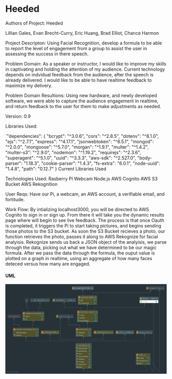 # Heeded

Authors of Project: Heeded

Lillian Gales, Evan Brecht-Curry, Eric Huang, Brad Elliot, Chance Harmon

Project Descripton:
Using Facial Recognition, develop a formula to be able to report the level of engagement from a group to assist the user in assessing the success in there speech.

Problem Domain:
As a speaker or instructor, I would like to improve my skills in captivating and holding the attention of my audience. Current technology depends on indvidual feedback from the audience, after the speech is already delivered. I would like to be able to have realtime feedback to maximize my delivery.

Problem Domain Resultions:
Using new hardware, and newly developed software, we were able to capture the audience engagement in realtime, and return feedback to the user for them to make adjustments as needed.


Version: 0.9

Libraries Used:

`"dependencies": {
    "bcrypt": "^3.0.6",
    "cors": "^2.8.5",
    "dotenv": "^8.1.0",
    "ejs": "^2.7.1",
    "express": "^4.17.1",
    "jsonwebtoken": "^8.5.1",
    "mongod": "^2.0.0",
    "mongoose": "^5.7.0",
    "morgan": "^1.9.1",
    "multer": "^1.4.2",
    "multer-s3": "^2.9.0",
    "nodemon": "^1.19.2",
    "requirejs": "^2.3.6",
    "superagent": "^5.1.0",
    "uuid": "^3.3.3",
    "aws-sdk": "^2.527.0",
    "body-parser": "1.18.3",
    "cookie-parser": "1.4.3",
    "fs-extra": "6.0.1",
    "node-uuid": "1.4.8",
    "path": "0.12.7"
  }
Current Libraries Used

Technologies Used:
Rasberry Pi
Webcam
Node.js
AWS Cognito
AWS S3 Bucket
AWS Rekognition

User Reqs:
Have our Pi, a webcam, an AWS account, a verifiable email, and fortitude.

Work Flow:
By intializing localhost3000, you will be directed to AWS Cognito to sign in or sign up. From there it will take you the dynamic results page where will begin to see live feedback. The process is that once Oauth is completed, it triggers the Pi to start taking pictures, and begins sending those photos to the S3 bucket. As soon the S3 Bucket recieves a photo, our function retrieves the photo, passes it along to AWS Rekognize for facial analyisis. Rekognize sends us back a JSON object of the analyisis, we parse through the data, picking out what we have determined to be our magic formula. After we pass the data through the formula, the ouput value is plotted on a graph in realtime, using an aggregate of how many faces deteced versus how many are engaged.

 #### UML
![UML](uml.png)




